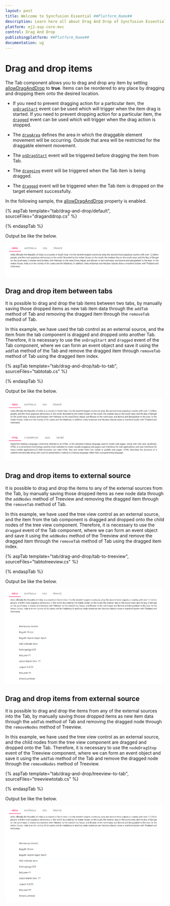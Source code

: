 ```yaml
---
layout: post
title: Welcome to Syncfusion Essential ##Platform_Name##
description: Learn here all about Drag And Drop of Syncfusion Essential ##Platform_Name## widgets based on HTML5 and jQuery.
platform: ej2-asp-core-mvc
control: Drag And Drop
publishingplatform: ##Platform_Name##
documentation: ug
---
```



# Drag and drop items

The Tab component allows you to drag and drop any item by setting [allowDragAndDrop](https://help.syncfusion.com/cr/aspnetcore-js2/Syncfusion.EJ2~Syncfusion.EJ2.Navigations.Tab~AllowDragAndDrop.html)&nbsp;to **true**. Items can be reordered to any place by dragging and dropping them onto the desired location.

* If you need to prevent dragging action for a particular item, the [`onDragStart`](https://help.syncfusion.com/cr/aspnetcore-js2/Syncfusion.EJ2~Syncfusion.EJ2.Navigations.Tab~OnDragStart.html) event can be used which will trigger when the item drag is started. If you need to prevent dropping action for a particular item, the [`dragged`](https://help.syncfusion.com/cr/aspnetcore-js2/Syncfusion.EJ2~Syncfusion.EJ2.Navigations.Tab~Dragged.html) event can be used which will trigger when the drag action is stopped.

* The [`dragArea`](https://help.syncfusion.com/cr/aspnetcore-js2/Syncfusion.EJ2~Syncfusion.EJ2.Navigations.Tab~DragArea.html) defines the area in which the draggable element movement will be occurring. Outside that area will be restricted for the draggable element movement.

* The [`onDragStart`](https://help.syncfusion.com/cr/aspnetcore-js2/Syncfusion.EJ2~Syncfusion.EJ2.Navigations.Tab~OnDragStart.html) event will be triggered before dragging the item from Tab.

* The [`dragging`](https://help.syncfusion.com/cr/aspnetcore-js2/Syncfusion.EJ2~Syncfusion.EJ2.Navigations.Tab~Dragging.html) event will be triggered when the Tab item is being dragged.

* The [`dragged`](https://help.syncfusion.com/cr/aspnetcore-js2/Syncfusion.EJ2~Syncfusion.EJ2.Navigations.Tab~Dragged.html) event will be triggered when the Tab item is dropped on the target element successfully.

In the following sample, the [allowDragAndDrop](https://help.syncfusion.com/cr/aspnetcore-js2/Syncfusion.EJ2~Syncfusion.EJ2.Navigations.Tab~AllowDragAndDrop.html) property is enabled.

{% aspTab template="tab/drag-and-drop/default", sourceFiles="draganddrop.cs" %}

{% endaspTab %}

Output be like the below.

![Tab drag and drop items](./images/dragdrop.gif)

## Drag and drop item between tabs

It is possible to drag and drop the tab items between two tabs, by manually saving those dropped items as new tab item data through the `addTab` method of Tab and removing the dragged item through the `removeTab` method of Tab.

In this example, we have used the tab control as an external source, and the item from the tab component is dragged and dropped onto another Tab. Therefore, it is necessary to use the `onDragStart` and `dragged` event of the Tab component, where we can form an event object and save it using the `addTab` method of the Tab and remove the dragged item through `removeTab` method of Tab using the dragged item index.

{% aspTab template="tab/drag-and-drop/tab-to-tab", sourceFiles="tabtotab.cs" %}

{% endaspTab %}

Output be like the below.

![Drag and drop item between tabs](./images/tabtotab.gif)

## Drag and drop items to external source

It is possible to drag and drop the items to any of the external sources from the Tab, by manually saving those dropped items as new node data through the `addNodes` method of Treeview and removing the dragged item through the `removeTab` method of Tab.

In this example, we have used the tree view control as an external source, and the item from the tab component is dragged and dropped onto the child nodes of the tree view component. Therefore, it is necessary to use  the `dragged` event of the Tab component, where we can form an event object and save it using the `addNodes` method of the Treeview and remove the dragged item through the `removeTab` method of Tab using the dragged item index.

{% aspTab template="tab/drag-and-drop/tab-to-treeview", sourceFiles="tabtotreeview.cs" %}

{% endaspTab %}

Output be like the below.

![Drag and drop tab items to external source](./images/tabtotreeview.gif)

## Drag and drop items from external source

It is possible to drag and drop the items from any of the external sources into the Tab, by manually saving those dropped items as new item data through the `addTab` method of Tab and removing the dragged node through the `removeNodes` method of Treeview.

In this example, we have used the tree view control as an external source, and the child nodes from the tree view component are dragged and dropped onto the Tab. Therefore, it is necessary to use the `nodeDragStop` event of the Treeview component, where we can form an event object and save it using the `addTab` method of the Tab and remove the dragged node through the `removeNodes` method of Treeview.

{% aspTab template="tab/drag-and-drop/treeview-to-tab", sourceFiles="treeviewtotab.cs" %}

{% endaspTab %}

Output be like the below.

![Drag and drop tab items from external source](./images/treeviewtotab.gif)